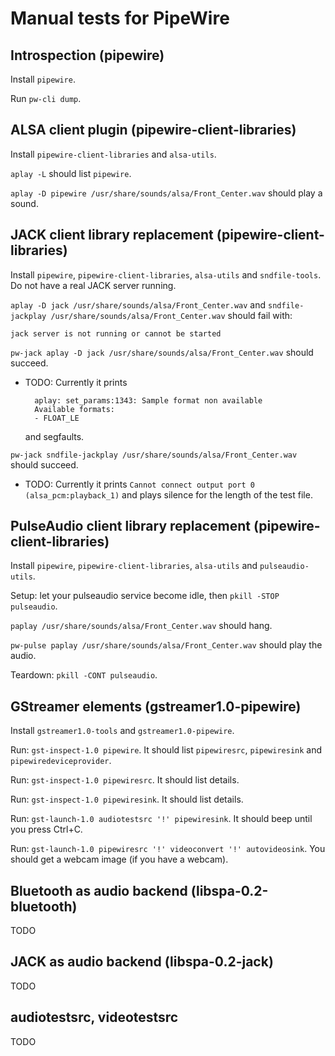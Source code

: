 Manual tests for PipeWire
=========================

Introspection (pipewire)
------------------------

Install `pipewire`.

Run `pw-cli dump`.

ALSA client plugin (pipewire-client-libraries)
----------------------------------------------

Install `pipewire-client-libraries` and `alsa-utils`.

`aplay -L` should list `pipewire`.

`aplay -D pipewire /usr/share/sounds/alsa/Front_Center.wav` should
play a sound.

JACK client library replacement (pipewire-client-libraries)
-----------------------------------------------------------

Install `pipewire`, `pipewire-client-libraries`, `alsa-utils` and
`sndfile-tools`. Do not have a real JACK server running.

`aplay -D jack /usr/share/sounds/alsa/Front_Center.wav` and
`sndfile-jackplay /usr/share/sounds/alsa/Front_Center.wav` should fail
with:

```
jack server is not running or cannot be started
```

`pw-jack aplay -D jack /usr/share/sounds/alsa/Front_Center.wav`
should succeed.

* TODO: Currently it prints

        aplay: set_params:1343: Sample format non available
        Available formats:
        - FLOAT_LE

    and segfaults.

`pw-jack sndfile-jackplay /usr/share/sounds/alsa/Front_Center.wav`
should succeed.

* TODO: Currently it prints
    `Cannot connect output port 0 (alsa_pcm:playback_1)` and plays
    silence for the length of the test file.

PulseAudio client library replacement (pipewire-client-libraries)
-----------------------------------------------------------------

Install `pipewire`, `pipewire-client-libraries`, `alsa-utils` and
`pulseaudio-utils`.

Setup: let your pulseaudio service become idle, then
`pkill -STOP pulseaudio`.

`paplay /usr/share/sounds/alsa/Front_Center.wav` should hang.

`pw-pulse paplay /usr/share/sounds/alsa/Front_Center.wav` should play
the audio.

Teardown: `pkill -CONT pulseaudio`.

GStreamer elements (gstreamer1.0-pipewire)
------------------------------------------

Install `gstreamer1.0-tools` and `gstreamer1.0-pipewire`.

Run: `gst-inspect-1.0 pipewire`. It should list `pipewiresrc`,
`pipewiresink` and `pipewiredeviceprovider`.

Run: `gst-inspect-1.0 pipewiresrc`. It should list details.

Run: `gst-inspect-1.0 pipewiresink`. It should list details.

Run: `gst-launch-1.0 audiotestsrc '!' pipewiresink`. It should beep
until you press Ctrl+C.

Run: `gst-launch-1.0 pipewiresrc '!' videoconvert '!' autovideosink`.
You should get a webcam image (if you have a webcam).

Bluetooth as audio backend (libspa-0.2-bluetooth)
-------------------------------------------------

TODO

JACK as audio backend (libspa-0.2-jack)
---------------------------------------

TODO

audiotestsrc, videotestsrc
--------------------------

TODO
